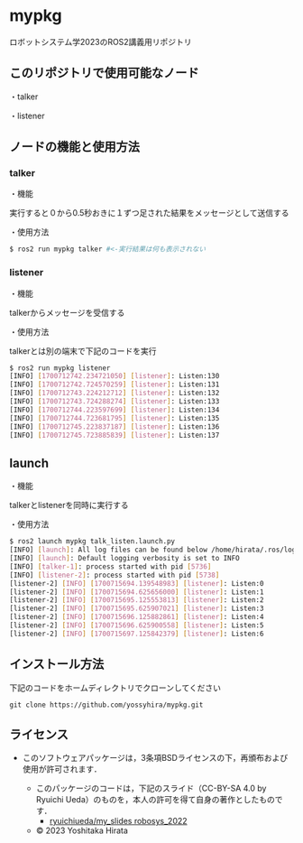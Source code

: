 # mypkg
ロボットシステム学2023のROS2講義用リポジトリ

## このリポジトリで使用可能なノード
・talker

・listener

## ノードの機能と使用方法
### talker
・機能

 実行すると０から0.5秒おきに１ずつ足された結果をメッセージとして送信する

・使用方法


```bash
$ ros2 run mypkg talker #<-実行結果は何も表示されない
```

### listener
・機能

talkerからメッセージを受信する

・使用方法

talkerとは別の端末で下記のコードを実行

```bash
$ ros2 run mypkg listener
[INFO] [1700712742.234721050] [listener]: Listen:130
[INFO] [1700712742.724570259] [listener]: Listen:131
[INFO] [1700712743.224212712] [listener]: Listen:132
[INFO] [1700712743.724288274] [listener]: Listen:133
[INFO] [1700712744.223597699] [listener]: Listen:134
[INFO] [1700712744.723681795] [listener]: Listen:135
[INFO] [1700712745.223837187] [listener]: Listen:136
[INFO] [1700712745.723885839] [listener]: Listen:137
```

## launch

・機能

talkerとlistenerを同時に実行する

・使用方法

```bash
$ ros2 launch mypkg talk_listen.launch.py
[INFO] [launch]: All log files can be found below /home/hirata/.ros/log/2023-11-23-14-01-33-241579-yoshi-5735
[INFO] [launch]: Default logging verbosity is set to INFO
[INFO] [talker-1]: process started with pid [5736]
[INFO] [listener-2]: process started with pid [5738]
[listener-2] [INFO] [1700715694.139548983] [listener]: Listen:0
[listener-2] [INFO] [1700715694.625656000] [listener]: Listen:1
[listener-2] [INFO] [1700715695.125553813] [listener]: Listen:2
[listener-2] [INFO] [1700715695.625907021] [listener]: Listen:3
[listener-2] [INFO] [1700715696.125882861] [listener]: Listen:4
[listener-2] [INFO] [1700715696.625900558] [listener]: Listen:5
[listener-2] [INFO] [1700715697.125842379] [listener]: Listen:6
```

## インストール方法
下記のコードをホームディレクトリでクローンしてください
```
git clone https://github.com/yossyhira/mypkg.git
```

## ライセンス
* このソフトウェアパッケージは，3条項BSDライセンスの下，再頒布および使用が許可されます．
  
  * このパッケージのコードは，下記のスライド（CC-BY-SA 4.0 by Ryuichi Ueda）のものを，本人の許可を得て自身の著作としたものです．
      * [ryuichiueda/my_slides robosys_2022](https://github.com/ryuichiueda/my_slides/tree/master/robosys_2022)
  * © 2023 Yoshitaka Hirata
